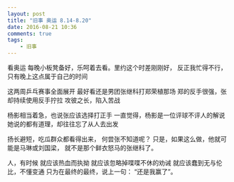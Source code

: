 ```yaml
---
layout: post
title: "旧事 奥运 8.14-8.20"
date: 2016-08-21 10:36
comments: true
tags: 
	- 旧事
---
```

看奥运
每晚小板凳备好，乐呵着去看。里约这个时差刚刚好，
反正我忙得不行，只有晚上这点属于自己的时间

这两周乒乓赛事全面展开
最好看还是男团张继科打郑荣植那场
郑的反手很强，张却持续使用反手拧拉
攻彼之长，陷入苦战

杨影相当着急，也说张应该选择打正手
一直觉得，杨影是一位评球不评人的解说
她说的都有道理，却往往忘了从人去出发

扬长避短，吃瓜群众都看得出来，
何尝张不知道呢？
只是，如果这么做，他就可能是马琳或刘国梁，
就不是那个鲜衣怒马的张继科了。

人，有时候
就应该热血而执拗
就应该忽略掉喋喋不休的劝诫
就应该蠢到无与伦比，不懂变通
只为在最终的最终，说上一句：
“还是我赢了”。



